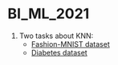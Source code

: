 # BI_ML_2021

1. Two tasks about KNN:
    - [Fashion-MNIST dataset](https://www.kaggle.com/zalando-research/fashionmnist)
    - [Diabetes dataset](https://scikit-learn.org/stable/datasets/toy_dataset.html#diabetes-dataset)
